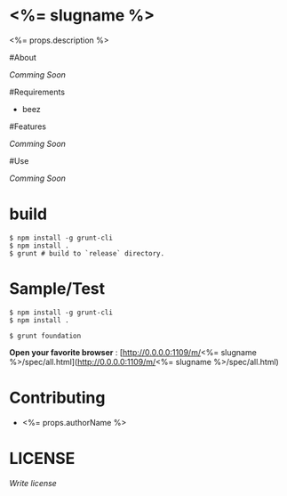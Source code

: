 <%= slugname %>
===============

<%= props.description %>

#About

_Comming Soon_

#Requirements
- beez

#Features

_Comming Soon_

#Use

_Comming Soon_


# build

```
$ npm install -g grunt-cli
$ npm install .
$ grunt # build to `release` directory.
```

# Sample/Test

```
$ npm install -g grunt-cli
$ npm install .

$ grunt foundation
```

**Open your favorite browser** : [http://0.0.0.0:1109/m/<%= slugname %>/spec/all.html](http://0.0.0.0:1109/m/<%= slugname %>/spec/all.html)

# Contributing

- <%= props.authorName %>

# LICENSE

_Write license_
